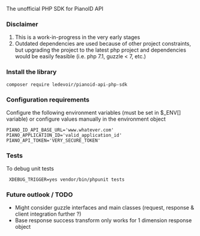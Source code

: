 The unofficial PHP SDK for PianoID API

### Disclaimer
1. This is a work-in-progress in the very early stages
2. Outdated dependencies are used because of other project constraints, but upgrading the project to the latest php project and dependencies would be easily feasible
(i.e. php 7.1, guzzle < 7, etc.)

### Install the library

```shell
composer require ledevoir/pianoid-api-php-sdk
```

### Configuration requirements
Configure the following environment variables (must be set in $_ENV[] variable)
or configure values manually in the environment object

```shell
PIANO_ID_API_BASE_URL='www.whatever.com'
PIANO_APPLICATION_ID='valid_application_id'
PIANO_API_TOKEN='VERY_SECURE_TOKEN'
```

### Tests
To debug unit tests
```shell
 XDEBUG_TRIGGER=yes vendor/bin/phpunit tests
```

### Future outlook / TODO

* Might consider guzzle interfaces and main classes (request, response & client integration further ?)
* Base response success transform only works for 1 dimension response object
